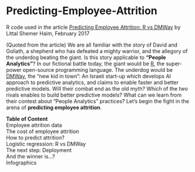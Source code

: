 # Predicting-Employee-Attrition
R code used in the article [Predicting Employee Attrition: R vs DMWay](https://www.littalics.com/predicting-employee-attrition-r-vs-dmway/) by Littal Shemer Haim, February 2017

(Quoted from the article)
We are all familiar with the story of David and Goliath, a shepherd who has defeated a mighty warrior, and the allegory of the underdog beating the giant. Is this story applicable to **“People Analytics”**?
In our fictional battle today, the giant would be [R](https://www.r-project.org/), the super-power open-source programming language. The underdog would be [DMWay](http://dmway.com/), the “new kid in town”: An Israeli start-up which develops AI approach to predictive analytics, and claims to enable faster and better predictive models. Will their combat end as the old myth? Which of the two rivals enables to build better predictive models? What can we learn from their contest about “People Analytics” practices? Let’s begin the fight in the arena of **predicting employee attrition**.

**Table of Content**\
Employee attrition data\
The cost of employee attrition\
How to predict attrition? \
Logistic regression: R vs DMWay\
The next step: Deployment\
And the winner is…? \
Infographics
